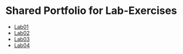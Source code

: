 # Shared Portfolio for Lab-Exercises
+ [Lab01][1]
+ [Lab02][2]
+ [Lab03][3]
+ [Lab04][4]

[1]: https://github.com/pasci199601815/IoTMadlmayrNigl/tree/master/Lab-Exercises/Lab01
[2]: https://github.com/pasci199601815/IoTMadlmayrNigl/tree/master/Lab-Exercises/Lab02
[3]: https://github.com/pasci199601815/IoTMadlmayrNigl/tree/master/Lab-Exercises/Lab03
[4]: https://github.com/pasci199601815/IoTMadlmayrNigl/tree/master/Lab-Exercises/Lab04
